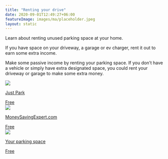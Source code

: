 ```yaml
---
title: "Renting your drive"
date: 2020-09-01T12:49:27+06:00
featureImage: images/ma/placeholder.jpeg
layout: static
---
```


Learn about renting unused parking space at your home.

If you have space on your driveway, a garage or ev charger, rent it out to earn some extra income.

Make some passive income by renting your parking space. If you don’t have a vehicle or simply have extra designated space, you could rent your driveway or garage to make some extra money.

<a class="ma-link" href="https://www.justpark.com/how-it-works/rent-out-your-driveway"><div class="ma-card ma-card-Wealth"><div class="ma-icon"><img src ="/images/icon-check.png"/></div><div class="ma-name"><p>Just Park</p></div><div class="ma-paid-text"><span>Free</span></div></div></a><a class="ma-link" href="https://www.moneysavingexpert.com/shopping/cheap-parking-rental/"><div class="ma-card ma-card-Wealth"><div class="ma-icon"><img src ="/images/icon-check.png"/></div><div class="ma-name"><p>MoneySavingExpert.com</p></div><div class="ma-paid-text"><span>Free</span></div></div></a><a class="ma-link" href="https://www.yourparkingspace.co.uk/insights/why-renting-parking-space-is-great-idea-to-earn-side-income"><div class="ma-card ma-card-Wealth"><div class="ma-icon"><img src ="/images/icon-check.png"/></div><div class="ma-name"><p>Your parking space</p></div><div class="ma-paid-text"><span>Free</span></div></div></a>  

<br/><br/>






